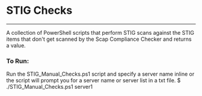# STIG Checks
---
A collection of PowerShell scripts that perform STIG scans against the STIG items that don't get scanned by the Scap Compliance Checker and returns a value.

### To Run:
Run the STIG_Manual_Checks.ps1 script and specify a server name inline or the script will prompt you for a server name or server list in a txt file.
	$ ./STIG_Manual_Checks.ps1 server1